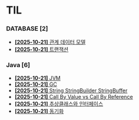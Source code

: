 # TIL
 
### DATABASE [2]
- [**[2025-10-21]**  관계 데이터 모델](https://github.com/A-lass/TIL/blob/main/DATABASE/관계_데이터_모델.md)
- [**[2025-10-21]**  트랜잭션](https://github.com/A-lass/TIL/blob/main/DATABASE/트랜잭션.md)
### Java [6]
- [**[2025-10-21]**  JVM](https://github.com/A-lass/TIL/blob/main/Java/JVM.md)
- [**[2025-10-21]**  GC](https://github.com/A-lass/TIL/blob/main/Java/GC.md)
- [**[2025-10-21]**  String StringBuilder StringBuffer](https://github.com/A-lass/TIL/blob/main/Java/String_StringBuilder_StringBuffer.md)
- [**[2025-10-21]**  Call By Value vs Call By Reference](https://github.com/A-lass/TIL/blob/main/Java/Call_By_Value_vs_Call_By_Reference.md)
- [**[2025-10-21]**  추상클래스와 인터페이스](https://github.com/A-lass/TIL/blob/main/Java/추상클래스와_인터페이스.md)
- [**[2025-10-21]**  동기화](https://github.com/A-lass/TIL/blob/main/Java/동기화.md)
